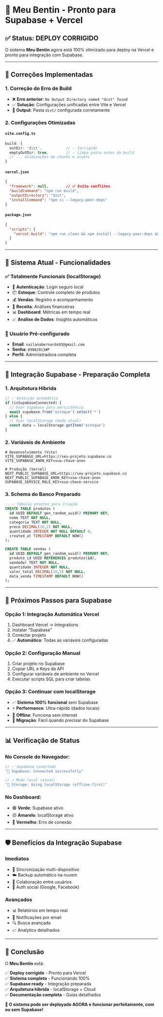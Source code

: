 # 🚀 Meu Bentin - Pronto para Supabase + Vercel

## ✅ Status: DEPLOY CORRIGIDO

O sistema **Meu Bentin** agora está 100% otimizado para deploy na Vercel e pronto para integração com Supabase.

---

## 🔧 Correções Implementadas

### 1. **Correção do Erro de Build**
- ❌ **Erro anterior**: `No Output Directory named "dist" found`
- ✅ **Solução**: Configurações unificadas entre Vite e Vercel
- 📁 **Output**: Pasta `dist/` configurada corretamente

### 2. **Configurações Otimizadas**

#### `vite.config.ts`
```typescript
build: {
  outDir: 'dist',           // ✅ Corrigido
  emptyOutDir: true,        // ✅ Limpa pasta antes do build
  // ... otimizações de chunks e assets
}
```

#### `vercel.json`
```json
{
  "framework": null,        // ✅ Evita conflitos
  "buildCommand": "npm run build",
  "outputDirectory": "dist",
  "installCommand": "npm ci --legacy-peer-deps"
}
```

#### `package.json`
```json
{
  "scripts": {
    "vercel-build": "npm run clean && npm install --legacy-peer-deps && npm run build"
  }
}
```

---

## 🏪 Sistema Atual - Funcionalidades

### ✅ **Totalmente Funcionais (localStorage)**
- 🔐 **Autenticação**: Login seguro local
- 📦 **Estoque**: Controle completo de produtos
- 💰 **Vendas**: Registro e acompanhamento
- 💎 **Receita**: Análises financeiras
- 📊 **Dashboard**: Métricas em tempo real
- 📈 **Análise de Dados**: Insights automáticos

### 🎯 **Usuário Pré-configurado**
- **Email**: `nailanabernardo93@gmail.com`
- **Senha**: `09082013#P`
- **Perfil**: Administradora completa

---

## 🔄 Integração Supabase - Preparação Completa

### 1. **Arquitetura Híbrida**
```typescript
// ✅ Detecção automática
if (isSupabaseConnected) {
  // Usar Supabase para persistência
  await supabase.from('estoque').select('*')
} else {
  // Usar localStorage (modo atual)
  const data = localStorage.getItem('estoque')
}
```

### 2. **Variáveis de Ambiente**
```env
# Desenvolvimento (Vite)
VITE_SUPABASE_URL=https://seu-projeto.supabase.co
VITE_SUPABASE_ANON_KEY=sua-chave-anon

# Produção (Vercel)
NEXT_PUBLIC_SUPABASE_URL=https://seu-projeto.supabase.co
NEXT_PUBLIC_SUPABASE_ANON_KEY=sua-chave-anon
SUPABASE_SERVICE_ROLE_KEY=sua-chave-service
```

### 3. **Schema do Banco Preparado**
```sql
-- ✅ Tabelas prontas para criação
CREATE TABLE produtos (
  id UUID DEFAULT gen_random_uuid() PRIMARY KEY,
  nome TEXT NOT NULL,
  categoria TEXT NOT NULL,
  preco DECIMAL(10,2) NOT NULL,
  quantidade INTEGER NOT NULL DEFAULT 0,
  created_at TIMESTAMP DEFAULT NOW()
);

CREATE TABLE vendas (
  id UUID DEFAULT gen_random_uuid() PRIMARY KEY,
  produto_id UUID REFERENCES produtos(id),
  vendedor TEXT NOT NULL,
  quantidade INTEGER NOT NULL,
  valor_total DECIMAL(10,2) NOT NULL,
  data_venda TIMESTAMP DEFAULT NOW()
);
```

---

## 🎯 Próximos Passos para Supabase

### **Opção 1: Integração Automática Vercel**
1. Dashboard Vercel → Integrations
2. Instalar "Supabase"
3. Conectar projeto
4. ✅ **Automático**: Todas as variáveis configuradas

### **Opção 2: Configuração Manual**
1. Criar projeto no Supabase
2. Copiar URL e Keys da API
3. Configurar variáveis de ambiente no Vercel
4. Executar scripts SQL para criar tabelas

### **Opção 3: Continuar com localStorage**
- ✅ **Sistema 100% funcional** sem Supabase
- ⚡ **Performance**: Ultra-rápido (dados locais)
- 📱 **Offline**: Funciona sem internet
- 🔄 **Migração**: Fácil quando precisar do Supabase

---

## 📊 Verificação de Status

### No Console do Navegador:
```javascript
// ✅ Supabase conectado
"🔗 Supabase: Connected successfully"

// ⚡ Modo local (atual)
"💾 Storage: Using localStorage (offline-first)"
```

### No Dashboard:
- 🟢 **Verde**: Supabase ativo
- 🟡 **Amarelo**: localStorage ativo
- 🔴 **Vermelho**: Erro de conexão

---

## 🛡️ Benefícios da Integração Supabase

### **Imediatos**
- 🔄 Sincronização multi-dispositivo
- ☁️ Backup automático na nuvem
- 👥 Colaboração entre usuários
- 🔐 Auth social (Google, Facebook)

### **Avançados**
- 📊 Relatórios em tempo real
- 📧 Notificações por email
- 🔍 Busca avançada
- 📈 Analytics detalhados

---

## 🎉 Conclusão

O **Meu Bentin** está:

✅ **Deploy corrigido** - Pronto para Vercel  
✅ **Sistema completo** - Funcionando 100%  
✅ **Supabase ready** - Integração preparada  
✅ **Arquitetura híbrida** - localStorage + Cloud  
✅ **Documentação completa** - Guias detalhados  

**🚀 O sistema pode ser deployado AGORA e funcionar perfeitamente, com ou sem Supabase!**